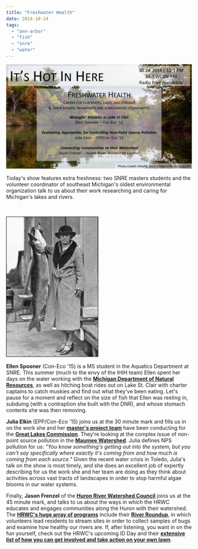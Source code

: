 ```yaml
---
title: "Freshwater Health"
date: 2014-10-24
tags: 
  - "ann-arbor"
  - "fish"
  - "snre"
  - "water"
---
```


![Picture](images/470745_orig1.jpg)

Today's show features extra freshness: two SNRE masters students and the volunteer coordinator of southeast Michigan's oldest environmental organization talk to us about their work researching and caring for Michigan's lakes and rivers.

 

![Picture](images/85321261.jpg)<!--more-->

**Ellen Spooner** (Con-Eco '15) is a MS student in the Aquatics Department at SNRE. This summer (much to the envy of the IHIH team) Ellen spent her days on the water working with the [**Michigan Department of Natural Resources**](http://www.michigan.gov/dnr), as well as hitching boat rides out on Lake St. Clair with charter captains to catch muskies and find out what they've been eating. Let's pause for a moment and reflect on the size of fish that Ellen was reeling in, subduing (with a contraption she built with the DNR), and whose stomach contents she was then removing.

**Julia Elkin** (EPP/Con-Eco '15) joins us at the 30 minute mark and fills us in on the work she and her [**master's project team**](http://www.snre.umich.edu/current_students/masters_projects/evaluation_of_different_approachesmethodologies_for_controlling) have been conducting for the [**Great Lakes Commission**](http://glc.org/). They're looking at the complex issue of non-point source pollution in the [**Maumee Watershed**](http://www.maumeewatershed.org/district/maumeewatershed/). Julia defines NPS pollution for us: _"You know something's getting out into the system, but you can't say specifically where exactly it's coming from and how much is coming from each source."_ Given the recent water crisis in Toledo, Julia's talk on the show is most timely, and she does an excellent job of expertly describing for us the work she and her team are doing as they think about activities across vast tracts of landscapes in order to stop harmful algae blooms in our water systems.

Finally, **Jason Frenzel** of the [**Huron River Watershed Council**](http://www.hrwc.org/) joins us at the 45 minute mark, and talks to us about the ways in which the HRWC educates and engages communities along the Huron with their watershed. The [**HRWC's huge array of programs**](http://www.hrwc.org/our-work/programs/) include their [**River Roundup**](http://www.hrwc.org/volunteer/roundup/), in which volunteers lead residents to stream sites in order to collect samples of bugs and examine how healthy our rivers are. If, after listening, you want in on the fun yourself, check out the HRWC's upcoming ID Day and their [**extensive list of how you can get involved and take action on your own lawn**](http://www.hrwc.org/take-action/).
